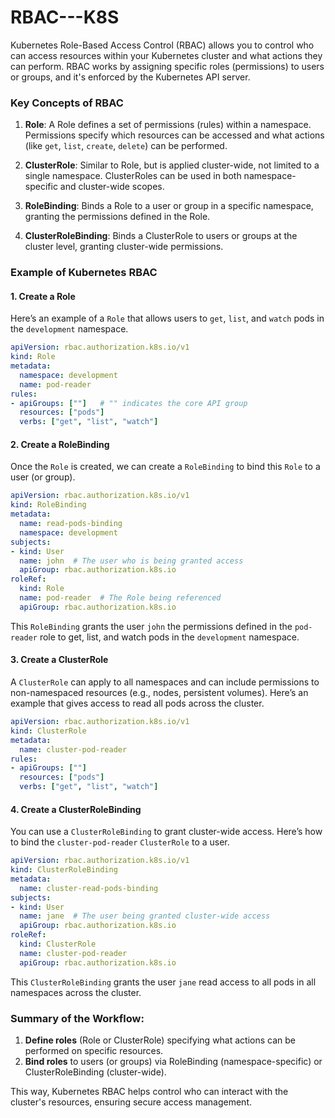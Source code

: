 # RBAC---K8S

Kubernetes Role-Based Access Control (RBAC) allows you to control who can access resources within your Kubernetes cluster and what actions they can perform. RBAC works by assigning specific roles (permissions) to users or groups, and it's enforced by the Kubernetes API server.

### Key Concepts of RBAC

1. **Role**: A Role defines a set of permissions (rules) within a namespace. Permissions specify which resources can be accessed and what actions (like `get`, `list`, `create`, `delete`) can be performed.
   
2. **ClusterRole**: Similar to Role, but is applied cluster-wide, not limited to a single namespace. ClusterRoles can be used in both namespace-specific and cluster-wide scopes.

3. **RoleBinding**: Binds a Role to a user or group in a specific namespace, granting the permissions defined in the Role.

4. **ClusterRoleBinding**: Binds a ClusterRole to users or groups at the cluster level, granting cluster-wide permissions.

### Example of Kubernetes RBAC

#### 1. Create a Role
Here’s an example of a `Role` that allows users to `get`, `list`, and `watch` pods in the `development` namespace.

```yaml
apiVersion: rbac.authorization.k8s.io/v1
kind: Role
metadata:
  namespace: development
  name: pod-reader
rules:
- apiGroups: [""]   # "" indicates the core API group
  resources: ["pods"]
  verbs: ["get", "list", "watch"]
```

#### 2. Create a RoleBinding
Once the `Role` is created, we can create a `RoleBinding` to bind this `Role` to a user (or group).

```yaml
apiVersion: rbac.authorization.k8s.io/v1
kind: RoleBinding
metadata:
  name: read-pods-binding
  namespace: development
subjects:
- kind: User
  name: john  # The user who is being granted access
  apiGroup: rbac.authorization.k8s.io
roleRef:
  kind: Role
  name: pod-reader  # The Role being referenced
  apiGroup: rbac.authorization.k8s.io
```

This `RoleBinding` grants the user `john` the permissions defined in the `pod-reader` role to get, list, and watch pods in the `development` namespace.

#### 3. Create a ClusterRole
A `ClusterRole` can apply to all namespaces and can include permissions to non-namespaced resources (e.g., nodes, persistent volumes). Here’s an example that gives access to read all pods across the cluster.

```yaml
apiVersion: rbac.authorization.k8s.io/v1
kind: ClusterRole
metadata:
  name: cluster-pod-reader
rules:
- apiGroups: [""]
  resources: ["pods"]
  verbs: ["get", "list", "watch"]
```

#### 4. Create a ClusterRoleBinding
You can use a `ClusterRoleBinding` to grant cluster-wide access. Here’s how to bind the `cluster-pod-reader` `ClusterRole` to a user.

```yaml
apiVersion: rbac.authorization.k8s.io/v1
kind: ClusterRoleBinding
metadata:
  name: cluster-read-pods-binding
subjects:
- kind: User
  name: jane  # The user being granted cluster-wide access
  apiGroup: rbac.authorization.k8s.io
roleRef:
  kind: ClusterRole
  name: cluster-pod-reader
  apiGroup: rbac.authorization.k8s.io
```

This `ClusterRoleBinding` grants the user `jane` read access to all pods in all namespaces across the cluster.

### Summary of the Workflow:
1. **Define roles** (Role or ClusterRole) specifying what actions can be performed on specific resources.
2. **Bind roles** to users (or groups) via RoleBinding (namespace-specific) or ClusterRoleBinding (cluster-wide).

This way, Kubernetes RBAC helps control who can interact with the cluster's resources, ensuring secure access management.
